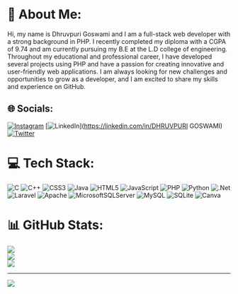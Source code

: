# 💫 About Me:
Hi, my name is Dhruvpuri Goswami and I am a full-stack web developer with a strong background in PHP. I recently completed my diploma with a CGPA of 9.74 and am currently pursuing my B.E at the L.D college of engineering. Throughout my educational and professional career, I have developed several projects using PHP and have a passion for creating innovative and user-friendly web applications. I am always looking for new challenges and opportunities to grow as a developer, and I am excited to share my skills and experience on GitHub.


## 🌐 Socials:
[![Instagram](https://img.shields.io/badge/Instagram-%23E4405F.svg?logo=Instagram&logoColor=white)](https://instagram.com/dhruvpuri.goswami) [![LinkedIn](https://img.shields.io/badge/LinkedIn-%230077B5.svg?logo=linkedin&logoColor=white)](https://linkedin.com/in/DHRUVPURI GOSWAMI) [![Twitter](https://img.shields.io/badge/Twitter-%231DA1F2.svg?logo=Twitter&logoColor=white)](https://twitter.com/_dhruvpuri_) 

# 💻 Tech Stack:
![C](https://img.shields.io/badge/c-%2300599C.svg?style=for-the-badge&logo=c&logoColor=white) ![C++](https://img.shields.io/badge/c++-%2300599C.svg?style=for-the-badge&logo=c%2B%2B&logoColor=white) ![CSS3](https://img.shields.io/badge/css3-%231572B6.svg?style=for-the-badge&logo=css3&logoColor=white) ![Java](https://img.shields.io/badge/java-%23ED8B00.svg?style=for-the-badge&logo=java&logoColor=white) ![HTML5](https://img.shields.io/badge/html5-%23E34F26.svg?style=for-the-badge&logo=html5&logoColor=white) ![JavaScript](https://img.shields.io/badge/javascript-%23323330.svg?style=for-the-badge&logo=javascript&logoColor=%23F7DF1E) ![PHP](https://img.shields.io/badge/php-%23777BB4.svg?style=for-the-badge&logo=php&logoColor=white) ![Python](https://img.shields.io/badge/python-3670A0?style=for-the-badge&logo=python&logoColor=ffdd54) ![.Net](https://img.shields.io/badge/.NET-5C2D91?style=for-the-badge&logo=.net&logoColor=white) ![Laravel](https://img.shields.io/badge/laravel-%23FF2D20.svg?style=for-the-badge&logo=laravel&logoColor=white) ![Apache](https://img.shields.io/badge/apache-%23D42029.svg?style=for-the-badge&logo=apache&logoColor=white) ![MicrosoftSQLServer](https://img.shields.io/badge/Microsoft%20SQL%20Sever-CC2927?style=for-the-badge&logo=microsoft%20sql%20server&logoColor=white) ![MySQL](https://img.shields.io/badge/mysql-%2300f.svg?style=for-the-badge&logo=mysql&logoColor=white) ![SQLite](https://img.shields.io/badge/sqlite-%2307405e.svg?style=for-the-badge&logo=sqlite&logoColor=white) ![Canva](https://img.shields.io/badge/Canva-%2300C4CC.svg?style=for-the-badge&logo=Canva&logoColor=white)
# 📊 GitHub Stats:
![](https://github-readme-stats.vercel.app/api?username=DhruvpuriGoswami&theme=dark&hide_border=false&include_all_commits=false&count_private=false)<br/>
![](https://github-readme-streak-stats.herokuapp.com/?user=DhruvpuriGoswami&theme=dark&hide_border=false)<br/>
![](https://github-readme-stats.vercel.app/api/top-langs/?username=DhruvpuriGoswami&theme=dark&hide_border=false&include_all_commits=false&count_private=false&layout=compact)

---
[![](https://visitcount.itsvg.in/api?id=DhruvpuriGoswami&icon=0&color=0)](https://visitcount.itsvg.in)

<!-- Proudly created with GPRM ( https://gprm.itsvg.in ) -->
